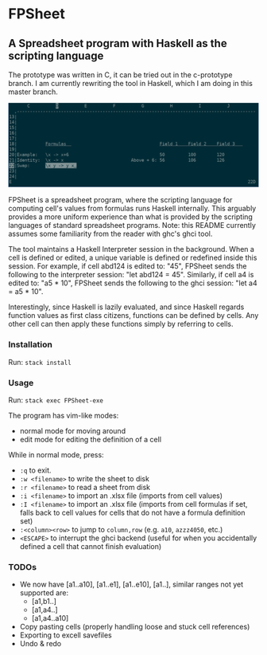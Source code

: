 # FPSheet
## A Spreadsheet program with Haskell as the scripting language

The prototype was written in C, it can be tried out in the c-prototype branch.
I am currently rewriting the tool in Haskell, which I am doing in this master branch.

![Alt text](imgs/example.png?raw=true "Example")

FPSheet is a spreadsheet program, where the scripting language for computing cell's values from formulas runs Haskell internally.
This arguably provides a more uniform experience than what is provided by the scripting languages of standard spreadsheet programs. Note: this README currently assumes some familiarity from the reader with ghc's ghci tool.

The tool maintains a Haskell Interpreter session in the background. When a cell is defined or edited, a unique variable is defined or redefined inside this session. For example, if cell abd124 is edited to: "45", FPSheet sends the following to the interpreter session: "let abd124 = 45". Similarly, if cell a4 is edited to: "a5 * 10", FPSheet sends the following to the ghci session: "let a4 = a5 * 10".

Interestingly, since Haskell is lazily evaluated, and since Haskell regards function values as first class citizens, functions can be defined by cells. Any other cell can then apply these functions simply by referring to cells.

### Installation

Run: `stack install`

### Usage

Run: `stack exec FPSheet-exe`

The program has vim-like modes:
- normal mode for moving around
- edit mode for editing the definition of a cell

While in normal mode, press:
- `:q` to exit.
- `:w <filename>` to write the sheet to disk
- `:r <filename>` to read a sheet from disk
- `:i <filename>` to import an .xlsx file (imports from cell values)
- `:I <filename>` to import an .xlsx file (imports from cell formulas if set, falls back to cell values for cells that do not have a formula definition set)
- `:<column><row>` to jump to `column,row` (e.g. `a10`, `azzz4050`, etc.)
- `<ESCAPE>` to interrupt the ghci backend (useful for when you accidentally defined a cell that cannot finish evaluation)

### TODOs

- We now have [a1..a10], [a1..e1], [a1..e10], [a1..], similar ranges not yet supported are:
    - [a1,b1..]
    - [a1,a4..]
    - [a1,a4..a10]
- Copy pasting cells (properly handling loose and stuck cell references)
- Exporting to excell savefiles
- Undo & redo
